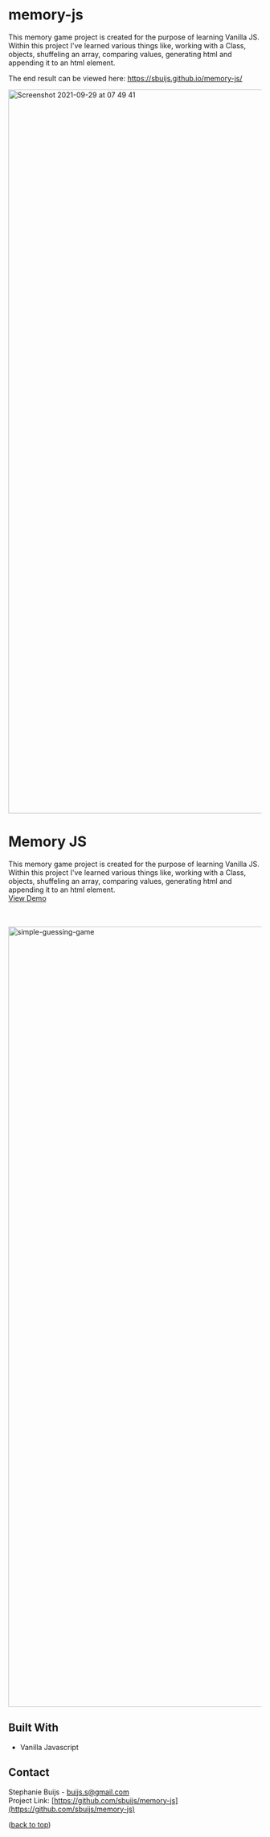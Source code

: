 # memory-js

This memory game project is created for the purpose of learning Vanilla JS.
Within this project I've learned various things like, working with a Class, objects, shuffeling an array, comparing values, generating html and appending it to an html element. 

The end result can be viewed here: https://sbuijs.github.io/memory-js/


<img width="1440" alt="Screenshot 2021-09-29 at 07 49 41" src="https://user-images.githubusercontent.com/1607627/135210633-b3804b8e-96aa-4c1d-93bd-857364210a5e.png">


<div id="top"></div>


<h1 align="left">Memory JS</h1>
  <p align="left">
This memory game project is created for the purpose of learning Vanilla JS.
Within this project I've learned various things like, working with a Class, objects, shuffeling an array, comparing values, generating html and appending it to an html element. 
<br/>
       <a href="https://sbuijs.github.io/memory-js/">View Demo</a>
  </p>
</div>
<br/>
<br/>

<img width="1552" alt="simple-guessing-game" src="https://user-images.githubusercontent.com/1607627/165161199-55d1c5bd-8ce8-4287-8c11-8f24d87e1366.png">

## Built With
- Vanilla Javascript


## Contact

Stephanie Buijs - buijs.s@gmail.com<br/>
Project Link: [https://github.com/sbuijs/memory-js](https://github.com/sbuijs/memory-js)<br/>


<p align="left">(<a href="#top">back to top</a>)</p>
